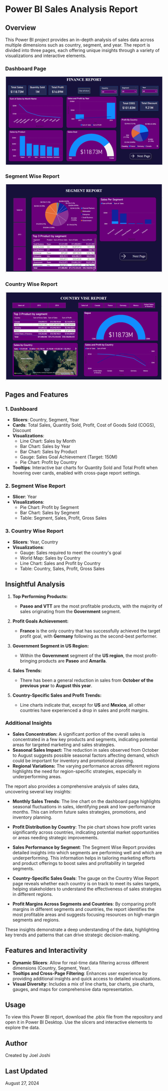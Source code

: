 # Power BI Sales Analysis Report

## Overview

This Power BI project provides an in-depth analysis of sales data across multiple dimensions such as country, segment, and year. The report is divided into three pages, each offering unique insights through a variety of visualizations and interactive elements.
### Dashboard Page
![Dashboard Preview](https://github.com/JoelJoshi2002/Financial-Data-Set-Visualization/blob/main/Screen%20Shots/Screenshot%202024-08-27%20132821.png)

### Segment Wise Report
![Segment Wise Report Preview](https://github.com/JoelJoshi2002/Financial-Data-Set-Visualization/blob/main/Screen%20Shots/Screenshot%202024-08-27%20132830.png)

### Country Wise Report
![Country Wise Report Preview](https://github.com/JoelJoshi2002/Financial-Data-Set-Visualization/blob/main/Screen%20Shots/Screenshot%202024-08-27%20132840.png)
## Pages and Features

### 1. Dashboard

- **Slicers**: Country, Segment, Year
- **Cards**: Total Sales, Quantity Sold, Profit, Cost of Goods Sold (COGS), Discount
- **Visualizations**:
  - Line Chart: Sales by Month
  - Bar Chart: Sales by Year
  - Bar Chart: Sales by Product
  - Gauge: Sales Goal Achievement (Target: 150M)
  - Pie Chart: Profit by Country
- **Tooltips**: Interactive bar charts for Quantity Sold and Total Profit when hovering over cards, enabled with cross-page report settings.

### 2. Segment Wise Report

- **Slicer**: Year
- **Visualizations**:
  - Pie Chart: Profit by Segment
  - Bar Chart: Sales by Segment
  - Table: Segment, Sales, Profit, Gross Sales

### 3. Country Wise Report

- **Slicers**: Year, Country
- **Visualizations**:
  - Gauge: Sales required to meet the country's goal
  - World Map: Sales by Country
  - Line Chart: Sales and Profit by Country
  - Table: Country, Sales, Profit, Gross Sales
    
## Insightful Analysis

1. **Top Performing Products:**
   - **Paseo and VTT** are the most profitable products, with the majority of sales originating from the **Government** segment.

2. **Profit Goals Achievement:**
   - **France** is the only country that has successfully achieved the target profit goal, with **Germany** following as the second-best performer.

3. **Government Segment in US Region:**
   - Within the **Government** segment of the **US region**, the most profit-bringing products are **Paseo** and **Amarila**.

4. **Sales Trends:**
   - There has been a general reduction in sales from **October of the previous year** to **August this year**.

5. **Country-Specific Sales and Profit Trends:**
   - Line charts indicate that, except for **US** and **Mexico**, all other countries have experienced a drop in sales and profit margins.

### Additional Insights

- **Sales Concentration:** A significant portion of the overall sales is concentrated in a few key products and segments, indicating potential areas for targeted marketing and sales strategies.
- **Seasonal Sales Impact:** The reduction in sales observed from October to August suggests possible seasonal factors affecting demand, which could be important for inventory and promotional planning.
- **Regional Variations:** The varying performance across different regions highlights the need for region-specific strategies, especially in underperforming areas.

The report also provides a comprehensive analysis of sales data, uncovering several key insights:

- **Monthly Sales Trends**: The line chart on the dashboard page highlights seasonal fluctuations in sales, identifying peak and low-performance months. This can inform future sales strategies, promotions, and inventory planning.
  
- **Profit Distribution by Country**: The pie chart shows how profit varies significantly across countries, indicating potential market opportunities or areas needing strategic improvements.
  
- **Sales Performance by Segment**: The Segment Wise Report provides detailed insights into which segments are performing well and which are underperforming. This information helps in tailoring marketing efforts and product offerings to boost sales and profitability in targeted segments.
  
- **Country-Specific Sales Goals**: The gauge on the Country Wise Report page reveals whether each country is on track to meet its sales targets, helping stakeholders to understand the effectiveness of sales strategies in different regions.
  
- **Profit Margins Across Segments and Countries**: By comparing profit margins in different segments and countries, the report identifies the most profitable areas and suggests focusing resources on high-margin segments and regions.

These insights demonstrate a deep understanding of the data, highlighting key trends and patterns that can drive strategic decision-making.
## Features and Interactivity

- **Dynamic Slicers**: Allow for real-time data filtering across different dimensions (Country, Segment, Year).
- **Tooltips and Cross-Page Filtering**: Enhances user experience by providing additional insights and quick access to detailed visualizations.
- **Visual Diversity**: Includes a mix of line charts, bar charts, pie charts, gauges, and maps for comprehensive data representation.

## Usage

To view this Power BI report, download the .pbix file from the repository and open it in Power BI Desktop. Use the slicers and interactive elements to explore the data.

## Author

Created by Joel Joshi

## Last Updated

August 27, 2024

